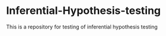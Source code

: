 # Inferential-Hypothesis-testing
This is a repository for testing of inferential hypothesis testing
